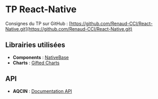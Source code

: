 # TP React-Native 

Consignes du TP sur GitHub : [https://github.com/Renaud-CCI/React-Native.git](https://github.com/Renaud-CCI/React-Native.git)

## Librairies utilisées

- **Components** : [NativeBase](https://nativebase.io/)
- **Charts** : [Gifted Charts](https://www.npmjs.com/package/react-native-gifted-charts)

## API

- **AQCIN** : [Documentation API](https://aqicn.org/json-api/doc/#api-_)
